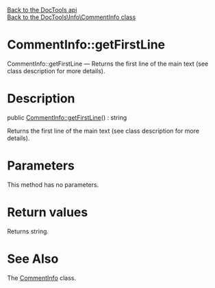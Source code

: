 [Back to the DocTools api](https://github.com/lingtalfi/DocTools/blob/master/doc/api/DocTools.md)<br>
[Back to the DocTools\Info\CommentInfo class](https://github.com/lingtalfi/DocTools/blob/master/doc/api/DocTools/Info/CommentInfo.md)


CommentInfo::getFirstLine
================



CommentInfo::getFirstLine — Returns the first line of the main text (see class description for more details).




Description
================


public [CommentInfo::getFirstLine](https://github.com/lingtalfi/DocTools/blob/master/doc/api/DocTools/Info/CommentInfo/getFirstLine.md)() : string




Returns the first line of the main text (see class description for more details).




Parameters
================

This method has no parameters.


Return values
================

Returns string.







See Also
================

The [CommentInfo](https://github.com/lingtalfi/DocTools/blob/master/doc/api/DocTools/Info/CommentInfo.md) class.
